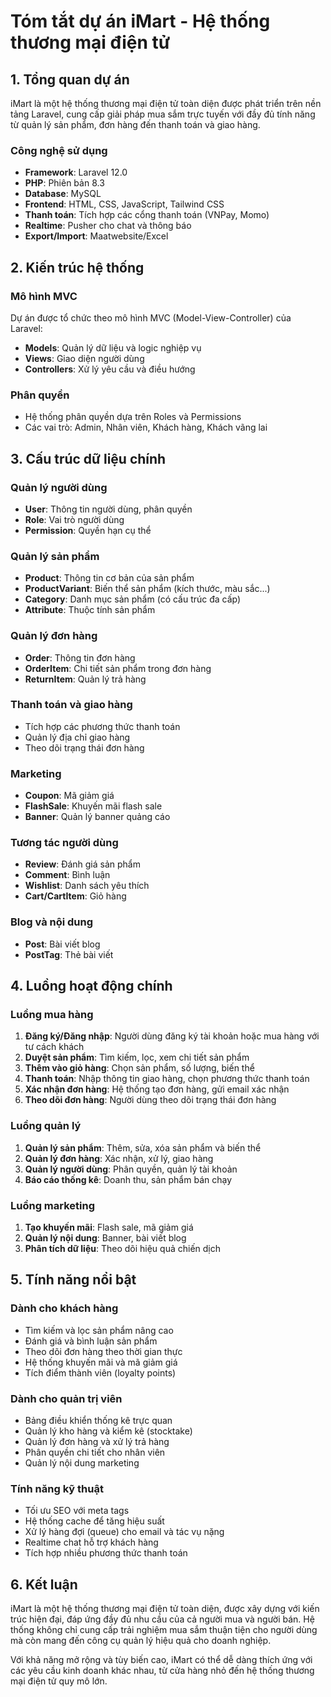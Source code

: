 # Tóm tắt dự án iMart - Hệ thống thương mại điện tử

## 1. Tổng quan dự án

iMart là một hệ thống thương mại điện tử toàn diện được phát triển trên nền tảng Laravel, cung cấp giải pháp mua sắm trực tuyến với đầy đủ tính năng từ quản lý sản phẩm, đơn hàng đến thanh toán và giao hàng.

### Công nghệ sử dụng
- **Framework**: Laravel 12.0
- **PHP**: Phiên bản 8.3
- **Database**: MySQL
- **Frontend**: HTML, CSS, JavaScript, Tailwind CSS
- **Thanh toán**: Tích hợp các cổng thanh toán (VNPay, Momo)
- **Realtime**: Pusher cho chat và thông báo
- **Export/Import**: Maatwebsite/Excel

## 2. Kiến trúc hệ thống

### Mô hình MVC
Dự án được tổ chức theo mô hình MVC (Model-View-Controller) của Laravel:
- **Models**: Quản lý dữ liệu và logic nghiệp vụ
- **Views**: Giao diện người dùng
- **Controllers**: Xử lý yêu cầu và điều hướng

### Phân quyền
- Hệ thống phân quyền dựa trên Roles và Permissions
- Các vai trò: Admin, Nhân viên, Khách hàng, Khách vãng lai

## 3. Cấu trúc dữ liệu chính

### Quản lý người dùng
- **User**: Thông tin người dùng, phân quyền
- **Role**: Vai trò người dùng
- **Permission**: Quyền hạn cụ thể

### Quản lý sản phẩm
- **Product**: Thông tin cơ bản của sản phẩm
- **ProductVariant**: Biến thể sản phẩm (kích thước, màu sắc...)
- **Category**: Danh mục sản phẩm (có cấu trúc đa cấp)
- **Attribute**: Thuộc tính sản phẩm

### Quản lý đơn hàng
- **Order**: Thông tin đơn hàng
- **OrderItem**: Chi tiết sản phẩm trong đơn hàng
- **ReturnItem**: Quản lý trả hàng

### Thanh toán và giao hàng
- Tích hợp các phương thức thanh toán
- Quản lý địa chỉ giao hàng
- Theo dõi trạng thái đơn hàng

### Marketing
- **Coupon**: Mã giảm giá
- **FlashSale**: Khuyến mãi flash sale
- **Banner**: Quản lý banner quảng cáo

### Tương tác người dùng
- **Review**: Đánh giá sản phẩm
- **Comment**: Bình luận
- **Wishlist**: Danh sách yêu thích
- **Cart/CartItem**: Giỏ hàng

### Blog và nội dung
- **Post**: Bài viết blog
- **PostTag**: Thẻ bài viết

## 4. Luồng hoạt động chính

### Luồng mua hàng
1. **Đăng ký/Đăng nhập**: Người dùng đăng ký tài khoản hoặc mua hàng với tư cách khách
2. **Duyệt sản phẩm**: Tìm kiếm, lọc, xem chi tiết sản phẩm
3. **Thêm vào giỏ hàng**: Chọn sản phẩm, số lượng, biến thể
4. **Thanh toán**: Nhập thông tin giao hàng, chọn phương thức thanh toán
5. **Xác nhận đơn hàng**: Hệ thống tạo đơn hàng, gửi email xác nhận
6. **Theo dõi đơn hàng**: Người dùng theo dõi trạng thái đơn hàng

### Luồng quản lý
1. **Quản lý sản phẩm**: Thêm, sửa, xóa sản phẩm và biến thể
2. **Quản lý đơn hàng**: Xác nhận, xử lý, giao hàng
3. **Quản lý người dùng**: Phân quyền, quản lý tài khoản
4. **Báo cáo thống kê**: Doanh thu, sản phẩm bán chạy

### Luồng marketing
1. **Tạo khuyến mãi**: Flash sale, mã giảm giá
2. **Quản lý nội dung**: Banner, bài viết blog
3. **Phân tích dữ liệu**: Theo dõi hiệu quả chiến dịch

## 5. Tính năng nổi bật

### Dành cho khách hàng
- Tìm kiếm và lọc sản phẩm nâng cao
- Đánh giá và bình luận sản phẩm
- Theo dõi đơn hàng theo thời gian thực
- Hệ thống khuyến mãi và mã giảm giá
- Tích điểm thành viên (loyalty points)

### Dành cho quản trị viên
- Bảng điều khiển thống kê trực quan
- Quản lý kho hàng và kiểm kê (stocktake)
- Quản lý đơn hàng và xử lý trả hàng
- Phân quyền chi tiết cho nhân viên
- Quản lý nội dung marketing

### Tính năng kỹ thuật
- Tối ưu SEO với meta tags
- Hệ thống cache để tăng hiệu suất
- Xử lý hàng đợi (queue) cho email và tác vụ nặng
- Realtime chat hỗ trợ khách hàng
- Tích hợp nhiều phương thức thanh toán

## 6. Kết luận

iMart là một hệ thống thương mại điện tử toàn diện, được xây dựng với kiến trúc hiện đại, đáp ứng đầy đủ nhu cầu của cả người mua và người bán. Hệ thống không chỉ cung cấp trải nghiệm mua sắm thuận tiện cho người dùng mà còn mang đến công cụ quản lý hiệu quả cho doanh nghiệp.

Với khả năng mở rộng và tùy biến cao, iMart có thể dễ dàng thích ứng với các yêu cầu kinh doanh khác nhau, từ cửa hàng nhỏ đến hệ thống thương mại điện tử quy mô lớn.
